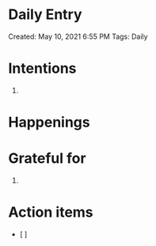 # Daily Entry

Created: May 10, 2021 6:55 PM Tags: Daily

# Intentions

1.

# Happenings

# Grateful for

1.

# Action items

- \[ \]

